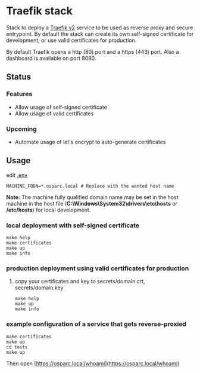 # Traefik stack

Stack to deploy a [Traefik v2](https://docs.traefik.io/) service to be used as reverse proxy and secure entrypoint.
By default the stack can create its own self-signed certificate for development, or use valid certificates for production.

By default Traefik opens a http (80) port and a https (443) port. Also a dashboard is available on port 8080.

## Status

### Features

- Allow usage of self-signed certificate
- Allow usage of valid certificates

### Upcoming

- Automate usage of let's encrypt to auto-generate certificates

## Usage

edit [.env](.env)

```console
MACHINE_FQDN=*.osparc.local # Replace with the wanted host name
```

**Note:** The machine fully qualified domain name may be set in the host machine in the host file (__C:\Windows\System32\drivers\etc\hosts__ or __/etc/hosts__) for local development.

### local deployment with self-signed certificate

```console
make help
make certificates
make up
make info
```

### production deployment using valid certificates for production

1. copy your certificates and key to secrets/domain.crt, secrets/domain.key

    ```console
    make help
    make up
    make info
    ```

### example configuration of a service that gets reverse-proxied

```console
make certificates
make up
cd tests
make up
```

Then open [https://osparc.local/whoami](https://osparc.local/whoami)
